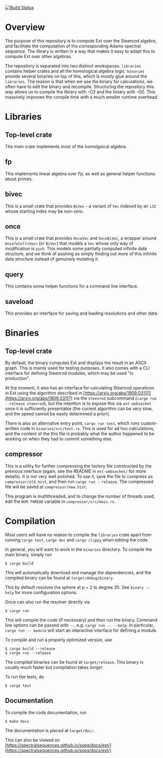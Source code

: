 [![Build Status](https://travis-ci.com/SpectralSequences/ext.svg?branch=master)](https://travis-ci.com/SpectralSequences/ext)

# Overview
The purpose of this repository is to compute Ext over the Steenrod algebra, and
facilitate the computation of the corresponding Adams spectral sequence. The
library is written in a way that makes it easy to adapt this to compute Ext
over other algebras.

The repository is separated into two distinct workspaces. `libraries` contains
helper crates and all the homological algebra logic. `binaries` provide several
binaries on top of this, which is mostly glue around the `libraries`. The
reason is that when we use the binary for calculations, we often have to edit
the binary and recompile. Structuring the repository this way allows us to
compile the library with -O3 and the binary with -O0. This massively improves
the compile time with a much smaller runtime overhead.

# Libraries
## Top-level crate
The main crate implements most of the homolgoical algebra.

## fp
This implements linear algebra over Fp, as well as general helper functions
about primes.

## bivec
This is a small crate that provides `BiVec` - a variant of `Vec` indexed by an
`i32` whose starting index may be non-zero.

## once
This is a small crate that provides `OnceVec` and `OnceBiVec`, a wrapper around `UnsafeCell<Vec>` (or `BiVec`) that models a `Vec` whose only way of modification is `push`. This models some partially computed infinite data structure, and we think of pushing as simply finding out more of this infinite data structure instead of genuinely mutating it.

## query
This contains some helper functions for a command line interface.

## saveload
This provides an interface for saving and loading resolutions and other data.

# Binaries
## Top-level crate
By default, the binary computes Ext and displays the result in an ASCII graph.
This is mainly used for testing purposes. It also comes with a CLI interface
for defining Steenrod modules, which may be used "in production".

At the moment, it also has an interface for calculating Steenrod operations in
Ext using the algorithm described in
[https://arxiv.org/abs/1909.03117](https://arxiv.org/abs/1909.03117) via the
`steenrod` subcommand (`cargo run --release steenrod`), but the intention is to
expose this via `ext-websocket` once it is sufficiently presentable (the
current algorithm can be very slow, and the speed cannot be easily determined
a priori).

There is also an alternative entry point, `cargo run test`, which runs
custom-written code in `binaries/src/test.rs`. This is used for ad hoc
calculations, and the content of the this file is probably what the author
happened to be working on when they had to commit something else.

## compressor
This is a utility for further compressing the history file constructed by the
previous interface (again, see the README in `ext-websocket/` for more
details). It is not very well polished. To use it, save the file to compress as
`compressor/old.hist`, and then run `cargo run --release`. The compressed file
will be saved at `compressor/new.hist`.

This program is multithreaded, and to change the number of threads used, edit
the `NUM_THREAD` variable in `compressor/src/main.rs`.

# Compilation
Most users will have no reason to compile the `libraries` crate apart from
running `cargo test`, `cargo doc` and `cargo clippy` when editing the code.

In general, you will want to work in the `binaries` directory. To compile the
main binary, simply run
```
$ cargo build
```
This will automatically download and manage the dependencies, and the compiled
binary can be found at `target/debug/binary`.

This by default resolves the sphere at p = 2 to degree 30. See `binary
--help` for more configuration options.

Once can also run the resolver directly via
```
$ cargo run
```
This will compile the code (if necessary) and then run the binary. Command line
options can be passed with `--`, e.g. `cargo run -- --help`. In particular,
`cargo run -- module` will start an interactive interface for defining a
module.

To compile and run a properly optimized version, use
```
$ cargo build --release
$ cargo run --release
```
The compiled binaries can be found at `target/release`. This binary is usually
much faster but compilation takes longer.

To run the tests, do
```
$ cargo test
```

## Documentation
To compile the code documentation, run
```
$ make docs
```
The documentation is placed at `target/doc/`.

This can also be viewed on [https://spectralsequences.github.io/sseq/docs/ext/](https://spectralsequences.github.io/sseq/docs/ext/)
